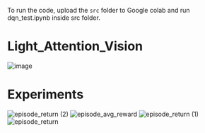 To run the code, upload the `src` folder to Google colab and run dqn_test.ipynb inside src folder.
<br>
# Light_Attention_Vision

![image](https://user-images.githubusercontent.com/104526323/208587627-35cd299d-3e72-48d2-9247-703c818f8d69.png)

# Experiments

![episode_return (2)](https://user-images.githubusercontent.com/104526323/208587487-ededecbc-b9e8-48a9-81df-06f1c6e6dbf7.svg)
![episode_avg_reward](https://user-images.githubusercontent.com/104526323/208587490-49bff149-89b2-4ad7-ac4e-0d10c5bd14a0.svg)
![episode_return (1)](https://user-images.githubusercontent.com/104526323/208587491-94d4fc70-fabd-4a26-83e5-96767a9882bb.svg)
![episode_return](https://user-images.githubusercontent.com/104526323/208587493-e0c6b611-72e3-4e15-9131-7671fb668490.svg)

